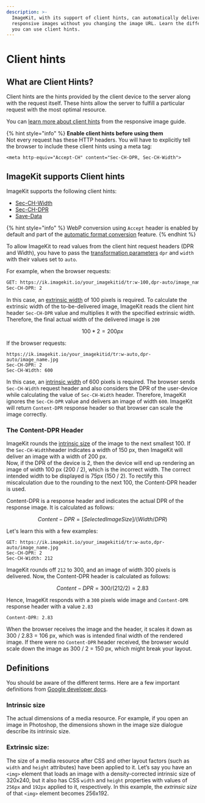```yaml
---
description: >-
  ImageKit, with its support of client hints, can automatically deliver
  responsive images without you changing the image URL. Learn the different ways
  you can use client hints.
---
```


# Client hints

## What are Client Hints?

Client hints are the hints provided by the client device to the server along with the request itself. These hints allow the server to fulfill a particular request with the most optimal resource.

You can [learn more about client hints](https://imagekit.io/responsive-images/#chapter-7---using-client-hints) from the responsive image guide.

{% hint style="info" %}
**Enable client hints before using them**\
Not every request has these HTTP headers. You will have to explicitly tell the browser to include these client hints using a meta tag:

```markup
<meta http-equiv="Accept-CH" content="Sec-CH-DPR, Sec-CH-Width">
```

## ImageKit supports Client hints

ImageKit supports the following client hints:

* [Sec-CH-Width](https://imagekit.io/responsive-images/#sec-ch-width)
* [Sec-CH-DPR](https://imagekit.io/responsive-images/#sec-ch-dpr)
* [Save-Data](https://imagekit.io/responsive-images/#save-data)

{% hint style="info" %}
WebP conversion using `Accept` header is enabled by default and part of the [automatic format conversion](image-optimization/automatic-image-format-conversion.md) feature.
{% endhint %}

To allow ImageKit to read values from the client hint request headers (DPR and Width), you have to pass the [transformation parameters](https://docs.imagekit.io/features/image-transformations) `dpr` and `width` with their values set to `auto`.

For example, when the browser requests:

```bash
GET: https://ik.imagekit.io/your_imagekitid/tr:w-100,dpr-auto/image_name.jpg
Sec-CH-DPR: 2
```

In this case, an [extrinsic width](client-hints.md#extrinsic-size) of 100 pixels is required. To calculate the extrinsic width of the to-be-delivered image, ImageKit reads the client hint header `Sec-CH-DPR` value and multiplies it with the specified extrinsic width. Therefore, the final actual width of the delivered image is `200`

$$
100 * 2 = 200 px
$$

If the browser requests:

```
https://ik.imagekit.io/your_imagekitid/tr:w-auto,dpr-auto/image_name.jpg
Sec-CH-DPR: 2
Sec-CH-Width: 600
```

In this case, an [intrinsic width](client-hints.md#intrinsic-size) of 600 pixels is required.  The browser sends `Sec-CH-Width` request header and also considers the DPR of the user-device while calculating the value of `Sec-CH-Width` header. Therefore, ImageKit ignores the `Sec-CH-DPR` value and delivers an image of width `600`. ImageKit will return `Content-DPR` response header so that browser can scale the image correctly. 

### The Content-DPR Header

ImageKit rounds the [intrinsic size](client-hints.md#intrinsic-size) of the image to the next smallest 100. If the `Sec-CH-Width`header indicates a width of 150 px, then ImageKit will deliver an image with a width of 200 px.\
Now, if the DPR of the device is 2,  then the device will end up rendering an image of width 100 px (200 / 2), which is the incorrect width. The correct intended width to be displayed is 75px (150 / 2). To rectify this miscalculation due to the rounding to the next 100, the Content-DPR header is used.

Content-DPR is a response header and indicates the actual DPR of the response image. It is calculated as follows:

$$
Content-DPR = [Selected Image Size] / (Width / DPR)
$$

Let's learn this with a few examples:

```
GET: https://ik.imagekit.io/your_imagekitid/tr:w-auto,dpr-auto/image_name.jpg
Sec-CH-DPR: 2
Sec-CH-Width: 212
```

ImageKit rounds off `212` to 300, and an image of width 300 pixels is delivered. Now, the Content-DPR header is calculated as follows:

$$
Content-DPR = 300/ (212 / 2) = 2.83
$$

Hence, ImageKit responds with a `300` pixels wide image and `Content-DPR` response header with a value `2.83`

```
Content-DPR: 2.83
```

When the browser receives the image and the header, it scales it down as 300 / 2.83 = 106 px, which was is intended final width of the rendered image. If there were no `Content-DPR` header received, the browser would scale down the image as 300 / 2 = 150 px, which might break your layout.

## Definitions

You should be aware of the different terms. Here are a few important definitions from [Google developer docs](https://developers.google.com/web/fundamentals/performance/optimizing-content-efficiency/client-hints).

### Intrinsic size

The actual dimensions of a media resource. For example, if you open an image in Photoshop, the dimensions shown in the image size dialogue describe its intrinsic size.

### **Extrinsic size:**

The size of a media resource after CSS and other layout factors (such as `width` and `height` attributes) have been applied to it. Let’s say you have an `<img>` element that loads an image with a density-corrected intrinsic size of 320x240, but it also has CSS `width` and `height` properties with values of `256px` and `192px` applied to it, respectively. In this example, the _extrinsic size_ of that `<img>` element becomes 256x192.
